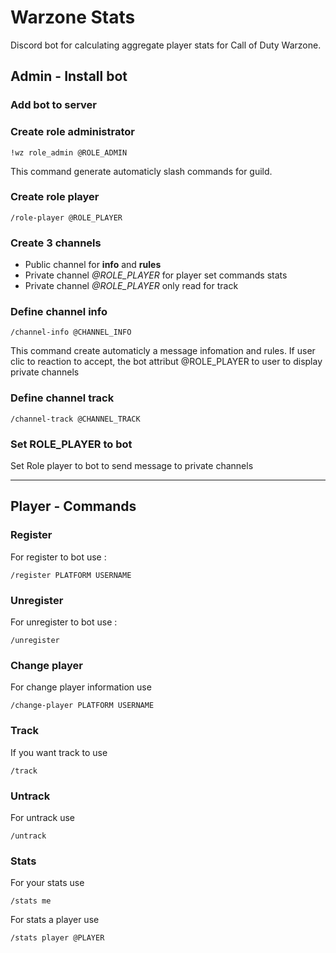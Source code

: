 # Warzone Stats
Discord bot for calculating aggregate player stats for Call of Duty Warzone.

## Admin - Install bot

### Add bot to server

### Create role administrator

`!wz role_admin @ROLE_ADMIN`

This command generate automaticly slash commands for guild.

### Create role player

`/role-player @ROLE_PLAYER`

### Create 3 channels

- Public channel for **info** and **rules**
- Private channel *@ROLE_PLAYER* for player set commands stats
- Private channel *@ROLE_PLAYER* only read for track

### Define channel info

`/channel-info @CHANNEL_INFO`

This command create automaticly a message infomation and rules. If user clic to reaction to accept, the bot attribut @ROLE_PLAYER to user to display private channels

### Define channel track

`/channel-track @CHANNEL_TRACK`

### Set ROLE_PLAYER to bot

Set Role player to bot to send message to private channels

---
## Player - Commands

### Register

For register to bot use :

`/register PLATFORM USERNAME`

### Unregister

For unregister to bot use :

`/unregister`

### Change player

For change player information use 

`/change-player PLATFORM USERNAME`

### Track

If you want track to use 

`/track`

### Untrack

For untrack use 

`/untrack`

### Stats

For your stats use 

`/stats me`

For stats a player use

`/stats player @PLAYER`